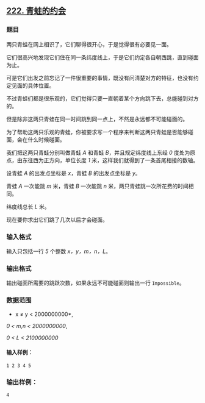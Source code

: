 ## [222. 青蛙的约会](https://www.acwing.com/problem/content/224/)

### 题目

两只青蛙在网上相识了，它们聊得很开心，于是觉得很有必要见一面。

它们很高兴地发现它们住在同一条纬度线上，于是它们约定各自朝西跳，直到碰面为止。

可是它们出发之前忘记了一件很重要的事情，既没有问清楚对方的特征，也没有约定见面的具体位置。

不过青蛙们都是很乐观的，它们觉得只要一直朝着某个方向跳下去，总能碰到对方的。

但是除非这两只青蛙在同一时间跳到同一点上，不然是永远都不可能碰面的。

为了帮助这两只乐观的青蛙，你被要求写一个程序来判断这两只青蛙是否能够碰面，会在什么时候碰面。

我们把这两只青蛙分别叫做青蛙 *A* 和青蛙 *B*，并且规定纬度线上东经 *0* 度处为原点，由东往西为正方向，单位长度 *1* 米，这样我们就得到了一条首尾相接的数轴。

设青蛙 *A* 的出发点坐标是 *x*，青蛙 *B* 的出发点坐标是 *y*。

青蛙 *A* 一次能跳 *m* 米，青蛙 *B* 一次能跳 *n* 米，两只青蛙跳一次所花费的时间相同。

纬度线总长 *L* 米。

现在要你求出它们跳了几次以后才会碰面。

### 输入格式

输入只包括一行 *5* 个整数 *x，y，m，n，L*。

### 输出格式

输出碰面所需要的跳跃次数，如果永远不可能碰面则输出一行 `Impossible`。

### 数据范围

* x ≠ y < 2000000000*,

*0 < m,n < 2000000000*,

*0 < L < 2100000000*

#### 输入样例：

```
1 2 3 4 5
```

### 输出样例：

```
4
```
